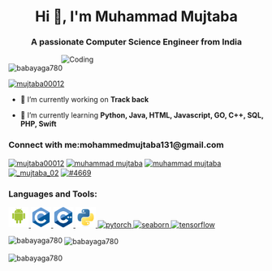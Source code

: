 
<h1 align="center">Hi 👋, I'm Muhammad Mujtaba</h1>
<h3 align="center">A passionate Computer Science Engineer from India</h3>
<img align="right" alt="Coding" width="400" src="https://user-images.githubusercontent.com/114428410/204728945-eb8ba3b8-e4e1-4b1b-ad2e-b242f994e152.gif">


<p align="left"> <img src="https://komarev.com/ghpvc/?username=babayaga780&label=Profile%20views&color=0e75b6&style=flat" alt="babayaga780" /> </p>

<p align="left"> <a href="https://twitter.com/mujtaba00012" target="blank"><img src="https://img.shields.io/twitter/follow/mujtaba00012?logo=twitter&style=for-the-badge" alt="mujtaba00012" /></a> </p>

- 🔭 I’m currently working on **Track back**

- 🌱 I’m currently learning **Python, Java, HTML, Javascript, GO, C++, SQL, PHP, Swift**

<h3 align="left">Connect with me:mohammedmujtaba131@gmail.com</h3>
<p align="left">
<a href="https://twitter.com/mujtaba00012" target="blank"><img align="center" src="https://raw.githubusercontent.com/rahuldkjain/github-profile-readme-generator/master/src/images/icons/Social/twitter.svg" alt="mujtaba00012" height="30" width="40" /></a>
<a href="https://linkedin.com/in/muhammadmujtaba131/" target="blank"><img align="center" src="https://raw.githubusercontent.com/rahuldkjain/github-profile-readme-generator/master/src/images/icons/Social/linked-in-alt.svg" alt="muhammad mujtaba" height="30" width="40" /></a>
<a href="https://facebook.com/muhammadmujtaba131/" target="blank"><img align="center" src="https://raw.githubusercontent.com/rahuldkjain/github-profile-readme-generator/master/src/images/icons/Social/facebook.svg" alt="muhammad mujtaba" height="30" width="40" /></a>
<a href="https://instagram.com/_mujtaba_02" target="blank"><img align="center" src="https://raw.githubusercontent.com/rahuldkjain/github-profile-readme-generator/master/src/images/icons/Social/instagram.svg" alt="_mujtaba_02" height="30" width="40" /></a>
<a href="https://discord.gg/#4669" target="blank"><img align="center" src="https://raw.githubusercontent.com/rahuldkjain/github-profile-readme-generator/master/src/images/icons/Social/discord.svg" alt="#4669" height="30" width="40" /></a>
</p>

<h3 align="left">Languages and Tools:</h3>
<p align="left"> <a href="https://developer.android.com" target="_blank" rel="noreferrer"> <img src="https://raw.githubusercontent.com/devicons/devicon/master/icons/android/android-original-wordmark.svg" alt="android" width="40" height="40"/> </a> <a href="https://www.cprogramming.com/" target="_blank" rel="noreferrer"> <img src="https://raw.githubusercontent.com/devicons/devicon/master/icons/c/c-original.svg" alt="c" width="40" height="40"/> </a> <a href="https://www.w3schools.com/cpp/" target="_blank" rel="noreferrer"> <img src="https://raw.githubusercontent.com/devicons/devicon/master/icons/cplusplus/cplusplus-original.svg" alt="cplusplus" width="40" height="40"/> </a> <a href="https://www.python.org" target="_blank" rel="noreferrer"> <img src="https://raw.githubusercontent.com/devicons/devicon/master/icons/python/python-original.svg" alt="python" width="40" height="40"/> </a> <a href="https://pytorch.org/" target="_blank" rel="noreferrer"> <img src="https://www.vectorlogo.zone/logos/pytorch/pytorch-icon.svg" alt="pytorch" width="40" height="40"/> </a> <a href="https://seaborn.pydata.org/" target="_blank" rel="noreferrer"> <img src="https://seaborn.pydata.org/_images/logo-mark-lightbg.svg" alt="seaborn" width="40" height="40"/> </a> <a href="https://www.tensorflow.org" target="_blank" rel="noreferrer"> <img src="https://www.vectorlogo.zone/logos/tensorflow/tensorflow-icon.svg" alt="tensorflow" width="40" height="40"/> </a> </p>

<p><img align="left" src="https://github-readme-stats.vercel.app/api/top-langs?username=babayaga780&show_icons=true&locale=en&layout=compact" alt="babayaga780" /></p>

<p>&nbsp;<img align="center" src="https://github-readme-stats.vercel.app/api?username=babayaga780&show_icons=true&locale=en" alt="babayaga780" /></p>

<p><img align="center" src="https://github-readme-streak-stats.herokuapp.com/?user=babayaga780&" alt="babayaga780" /></p>
